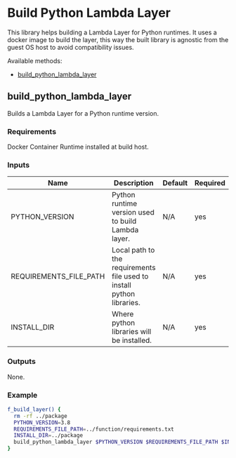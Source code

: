 # Build Python Lambda Layer

This library helps building a Lambda Layer for Python runtimes.
It uses a docker image to build the layer, this way the built library is agnostic from the guest OS host to avoid compatibility issues.

Available methods:
- [build_python_lambda_layer](#build_python_lambda_layer)

<a name="build_python_lambda_layer"></a>

## build_python_lambda_layer

Builds a Lambda Layer for a Python runtime version.

### Requirements

Docker Container Runtime installed at build host.

### Inputs

|Name|Description|Default|Required|
|----|-----------|-------|--------|
|PYTHON_VERSION|Python runtime version used to build Lambda layer.|N/A|yes|
|REQUIREMENTS_FILE_PATH|Local path to the requirements file used to install python libraries.|N/A|yes|
|INSTALL_DIR|Where python libraries will be installed.|N/A|yes|

### Outputs

None.

### Example

```bash
f_build_layer() {
  rm -rf ../package
  PYTHON_VERSION=3.8
  REQUIREMENTS_FILE_PATH=../function/requirements.txt
  INSTALL_DIR=../package
  build_python_lambda_layer $PYTHON_VERSION $REQUIREMENTS_FILE_PATH $INSTALL_DIR
}
```
